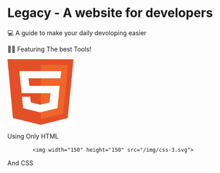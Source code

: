 # Legacy - A website for developers
💻 A guide to make your daily devoloping easier


👨‍💻 Featuring The best Tools!

<p align="left">
            <img width="150" height="150" src="/img/html-1.svg">
</p>
Using Only HTML 

            <img width="150" height="150" src="/img/css-3.svg">
And CSS
